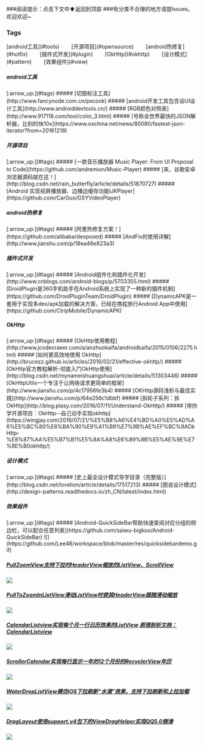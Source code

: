 ###阅读提示：点击下文中:arrow_up:返回到顶部
###有分类不合理的地方请提Issues。欢迎欢迎~

<h3 id='tags'>Tags</h3>
[android工具](#tools)&emsp;&emsp;
[开源项目](#opensource)&emsp;&emsp;
[android热修复](#hotfix)&emsp;&emsp;
[插件式开发](#plugin)&emsp;&emsp;
[OkHttp](#okhttp)&emsp;&emsp;
[设计模式](#pattern)&emsp;&emsp;
[效果组件](#view)&emsp;&emsp;

<h5 id='tools'>android工具</h5>[:arrow_up:](#tags)
##### [切图标注工具](http://www.fancynode.com.cn/pxcook)
##### [android开发工具包含设UI设计工具](http://www.androiddevtools.cn/)
##### [RGB颜色对照表](http://www.917118.com/tool/color_3.html)
##### [号称全世界最快的JSON解析器，比别的快10x](https://www.oschina.net/news/80080/fastest-json-iterator?from=20161218)

<h5 id='opensource'>开源项目</h5>[:arrow_up:](#tags)
##### [一款音乐播放器 Music Player: From UI Proposal to Code](https://github.com/andremion/Music-Player)
##### [来，谷歌安卓浏览器源码就在这！](http://blog.csdn.net/rain_butterfly/article/details/51870727)
##### [Android 实现视屏播放器、边播边缓存功能IJKPlayer](https://github.com/CarGuo/GSYVideoPlayer)

<h5 id='hotfix'>android热修复</h5>[:arrow_up:](#tags)
##### [阿里热修复方案！](https://github.com/alibaba/dexposed)
##### [AndFix的使用详解](http://www.jianshu.com/p/18ea46e823a3)

<h5 id='plugin'>插件式开发</h5>[:arrow_up:](#tags)
##### [Android组件化和插件化开发](http://www.cnblogs.com/android-blogs/p/5703355.html)
##### [DroidPlugin是360手机助手在Android系统上实现了一种新的插件机制](https://github.com/DroidPluginTeam/DroidPlugin)
##### [DynamicAPK是一套用于实现多dex/apk加载的解决方案，已经在携程旅行Android App中使用](https://github.com/CtripMobile/DynamicAPK)

<h5 id='okhttp'>OkHttp</h5>[:arrow_up:](#tags)
##### [OkHttp使用教程](http://www.jcodecraeer.com/a/anzhuokaifa/androidkaifa/2015/0106/2275.html)
##### [如何更高效地使用 OkHttp](http://brucezz.github.io/articles/2016/02/21/effective-okhttp/)
##### [OkHttp官方教程解析-彻底入门OkHttp使用](http://blog.csdn.net/mynameishuangshuai/article/details/51303446)
##### [OkHttpUtils一个专注于让网络请求更简单的框架](http://www.jianshu.com/p/4c17956fe3b4)
##### [OKHttp源码浅析与最佳实践](http://www.jianshu.com/p/64e256c1dbbf)
##### [拆轮子系列：拆 OkHttp](http://blog.piasy.com/2016/07/11/Understand-OkHttp/)
##### [带你学开源项目：OkHttp--自己动手实现okhttp](https://wingjay.com/2016/07/21/%E5%B8%A6%E4%BD%A0%E5%AD%A6%E5%BC%80%E6%BA%90%E9%A1%B9%E7%9B%AE%EF%BC%9AOkHttp-%E8%87%AA%E5%B7%B1%E5%8A%A8%E6%89%8B%E5%AE%9E%E7%8E%B0okhttp/)

<h5 id='pattern'>设计模式</h5>[:arrow_up:](#tags)
##### [史上最全设计模式导学目录（完整版）](http://blog.csdn.net/lovelion/article/details/17517213)
##### [图说设计模式](http://design-patterns.readthedocs.io/zh_CN/latest/index.html)

<h5 id='view'>效果组件</h5>[:arrow_up:](#tags)
##### [Android-QuickSideBar帮助快速查阅对应分组的侧边栏，可以配合任意列表](https://github.com/saiwu-bigkoo/Android-QuickSideBar)
![](https://github.com/Lee46/workspace/blob/master/res/quicksidebardemo.gif) 

##### [PullZoomView支持下拉时HeaderView缩放的ListView、ScrollView](https://github.com/Frank-Zhu/PullZoomView)
![](https://github.com/Lee46/workspace/blob/master/res/pull-to-zoom.gif) 

##### [PullToZoomInListView滑动ListView时使其HeaderView跟随滑动缩放](https://github.com/matrixxun/PullToZoomInListView)
![](https://github.com/Lee46/workspace/blob/master/res/PullToZoomInListView.gif)  

##### [CalendarListview实现每个月一行日历效果的ListView](https://github.com/traex/CalendarListview)    [原理剖析文档：CalendarListview](http://a.codekk.com/detail/Android/Rogary/CalendarListView%20%E6%BA%90%E7%A0%81%E8%A7%A3%E6%9E%90)
![](https://github.com/Lee46/workspace/blob/master/res/demo.gif)  

##### [ScrollerCalendar实现每行显示一年的12个月份的RecyclerView年历](https://github.com/guanchao/ScrollerCalendar)
![](https://github.com/Lee46/workspace/blob/master/res/sample2.gif)  

##### [WaterDropListView模仿iOS下拉刷新“水滴”效果，支持下拉刷新和上拉加载](https://github.com/THEONE10211024/WaterDropListView)
![](https://github.com/Lee46/workspace/blob/master/res/drop.gif)  

##### [DragLayout使用support.v4包下的ViewDragHelper实现QQ5.0侧滑](https://github.com/BlueMor/DragLayout)
![](https://github.com/Lee46/workspace/blob/master/res/123.gif)  